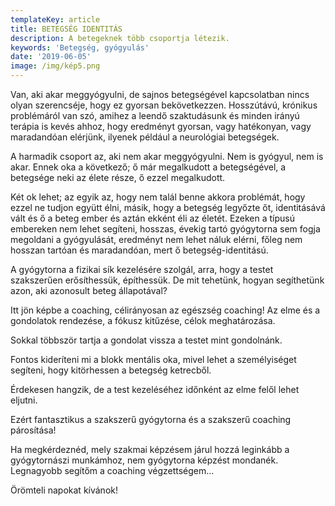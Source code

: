 ```yaml
---
templateKey: article
title: BETEGSÉG IDENTITÁS
description: A betegeknek több csoportja létezik.
keywords: 'Betegség, gyógyulás'
date: '2019-06-05'
image: /img/kép5.png
---
```

Van, aki akar meggyógyulni, de sajnos betegségével kapcsolatban nincs olyan szerencséje, hogy ez gyorsan bekövetkezzen. Hosszútávú, krónikus problémáról van szó, amihez a leendő szaktudásunk és minden irányú terápia is kevés ahhoz, hogy eredményt gyorsan, vagy hatékonyan, vagy maradandóan elérjünk, ilyenek például a neurológiai betegségek.

A harmadik csoport az, aki nem akar meggyógyulni. Nem is gyógyul, nem is akar. Ennek oka a következő; ő már megalkudott a betegségével, a betegsége neki az élete része, ő ezzel megalkudott.

Két ok lehet; az egyik az, hogy nem talál benne akkora problémát, hogy ezzel ne tudjon együtt élni, másik, hogy a betegség legyőzte őt, identitásává vált és ő a beteg ember és aztán ekként éli az életét. Ezeken a típusú embereken nem lehet segíteni, hosszas, évekig tartó gyógytorna sem fogja megoldani a gyógyulását, eredményt nem lehet náluk elérni, főleg nem hosszan tartóan és maradandóan, mert ő betegség-identitású.

A gyógytorna a fizikai sík kezelésére szolgál, arra, hogy a testet szakszerűen erősíthessük, építhessük. De mit tehetünk, hogyan segíthetünk azon, aki azonosult beteg állapotával?

Itt jön képbe a coaching, célirányosan az egészség coaching! Az elme és a gondolatok rendezése, a fókusz kitűzése, célok meghatározása.

Sokkal többször tartja a gondolat vissza a testet mint gondolnánk.

Fontos kideríteni mi a blokk mentális oka, mivel lehet a személyiséget segíteni, hogy kitörhessen a betegség ketrecből.

Érdekesen hangzik, de a test kezeléséhez időnként az elme felől lehet eljutni.

Ezért fantasztikus a szakszerű gyógytorna és a szakszerű coaching párosítása!

Ha megkérdeznéd, mely szakmai képzésem járul hozzá leginkább a gyógytornászi munkámhoz, nem gyógytorna képzést mondanék. Legnagyobb segítőm a coaching végzettségem…

Örömteli napokat kívánok!
